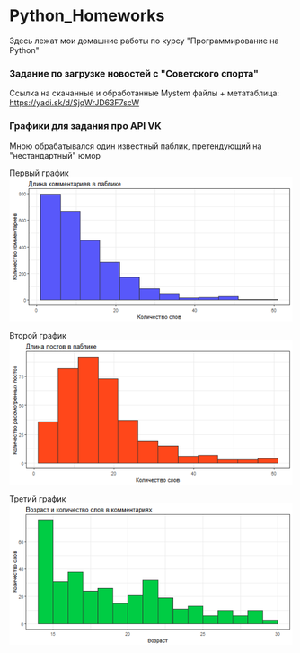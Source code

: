 # Python_Homeworks
Здесь лежат мои домашние работы по курсу "Программирование на Python"

### Задание по загрузке новостей с "Советского спорта"
Ссылка на скачанные и обработанные Mystem файлы + метатаблица: https://yadi.sk/d/SjqWrJD63F7scW


### Графики для задания про API VK
Мною обрабатывался один известный паблик, претендующий на "нестандартный" юмор

Первый график
![alt text](https://github.com/SergeyMikhaylov21/Python_Homeworks/blob/master/Comment_plot.png)

Второй график
![alt text](https://github.com/SergeyMikhaylov21/Python_Homeworks/blob/master/Post_plot.png)

Третий график
![alt text](https://github.com/SergeyMikhaylov21/Python_Homeworks/blob/master/Age_Words_plot.png)
